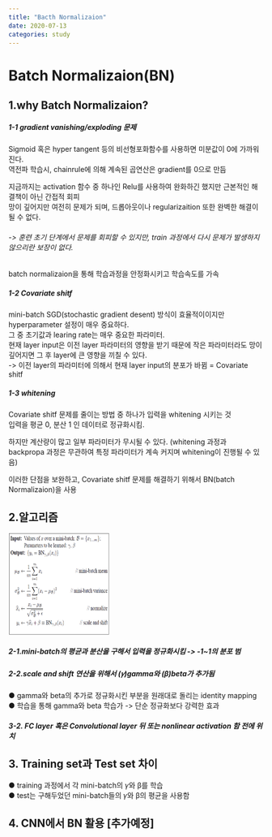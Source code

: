 ```yaml
---
title: "Bacth Normalizaion"
date: 2020-07-13
categories: study
---
```

# Batch Normalizaion(BN)

## 1.why Batch Normalizaion?

##### 1-1 gradient vanishing/exploding 문제

  Sigmoid 혹은 hyper tangent 등의 비선형포화함수를 사용하면 미분값이 0에 가까워진다.  
  역전파 학습시, chainrule에 의해 계속된 곱연산은 gradient를 0으로 만듬  

  지금까지는 activation 함수 중 하나인 Relu를 사용하여 완화하긴 했지만 근본적인 해결책이 아닌 간접적 회피  
  망이 깊어지만 여전히 문제가 되며, 드롭아웃이나 regularizaition 또한 완벽한 해결이 될 수 없다.  

###### -> 훈련 초기 단계에서 문제를 회피할 수 있지만, train 과정에서 다시 문제가 발생하지 않으리란 보장이 없다.  
  batch normalizaion을 통해 학습과정을 안정화시키고 학습속도를 가속  


##### 1-2 Covariate shitf

  mini-batch SGD(stochastic gradient desent) 방식이 효율적이이지만 hyperparameter 설정이 매우 중요하다.  
  그 중 초기값과 learing rate는 매우 중요한 파라미터.  
  현재 layer input은 이전 layer 파라미터의 영향을 받기 때문에 작은 파라미터라도 망이 깊어지면 그 후 layer에 큰 영향을 끼칠 수 있다.  
  -> 이전 layer의 파라미터에 의해서 현재 layer input의 분포가 바뀜 = Covariate shitf  


##### 1-3 whitening

  Covariate shitf 문제를 줄이는 방법 중 하나가 입력을 whitening 시키는 것  
  입력을 평균 0, 분산 1 인 데이터로 정규화시킴.  


  하지만 계산량이 많고 일부 파라미터가 무시될 수 있다. (whitening 과정과 backpropa 과정은 무관하여 특정
  파라미터가 계속 커지며 whitening이 진행될 수 있음)

  이러한 단점을 보완하고, Covariate shitf 문제를 해결하기 위해서 BN(batch Normalizaion)을 사용

## 2.알고리즘
<img src="https://raw.githubusercontent.com/LeeChangHoon12/fafez0216.github.io/master/_posts/imgs/BatchNormalizationTransform.png"  width="200" height="200">

##### 2-1.mini-batch의 평균과 분산을 구해서 입력을 정규화시킴 -> -1~1의 분포 범
##### 2-2.scale and shift 연산을 위해서 (𝛾)gamma와 (β)beta가 추가됨
● gamma와 beta의 추가로 정규화시킨 부분을 원래대로 돌리는 identity mapping  
● 학습을 통해 gamma와 beta 학습가 -> 단순 정규화보다 강력한 효과


##### 3-2. FC layer 혹은 Convolutional layer 뒤 또는 nonlinear activation 함 전에 위치



## 3. Training set과 Test set 차이
● training 과정에서 각 mini-batch의 𝛾와 β를 학습  
● test는 구해두었던 mini-batch들의 𝛾와 β의 평균을 사용함 

## 4. CNN에서 BN 활용 [추가예정]

